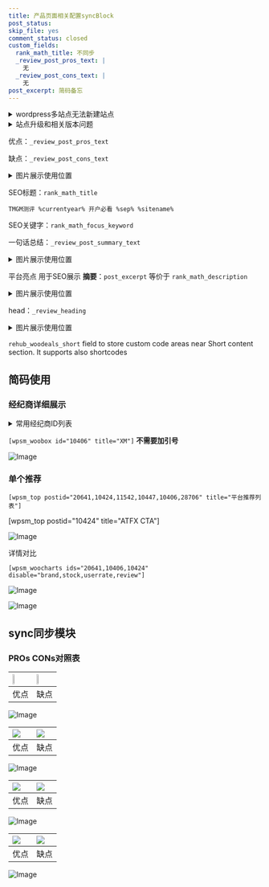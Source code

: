 ```yaml
---
title: 产品页面相关配置syncBlock
post_status: 
skip_file: yes
comment_status: closed
custom_fields:
  rank_math_title: 不同步
  _review_post_pros_text: |
    无
  _review_post_cons_text: |
    无
post_excerpt: 简码备忘
---
```

<details><summary>wordpress多站点无法新建站点</summary>

<li>和报错需要清理cookies一样的原因</li>
<li>wp-config.php里面<code>define( 'SUBDOMAIN_INSTALL', false );//子域名安装</code></li>
<li>新建子站点是用<code>define( 'SUBDOMAIN_INSTALL', true);//子域名安装</code> 完成以后，改成<code>false</code></li>
</details>

<details><summary>站点升级和相关版本问题</summary>

<p>wordpress：5.9.9
woocommerce：7.5.1
出现问题的地方：主题选项里面>><strong>Product layout >>compact style</strong></p>
<p>如何出现没有用过的字段 导致无法保存。先导出配置 然后进行修改，后面再次恢复即可。</p>
<p>出现部分字段无法显示时，需要返回默认布局后，对产品进行保存就好了。</p>
<p></p>
</details>

优点：`_review_post_pros_text`

缺点：`_review_post_cons_text`

<details><summary>图片展示使用位置</summary>

<img src="https://prod-files-secure.s3.us-west-2.amazonaws.com/39ed1227-6d7d-4570-be36-9ccd4a2c4241/f51d3d83-55d4-4bdf-9604-f37ec77ab556/Untitled.png?X-Amz-Algorithm=AWS4-HMAC-SHA256&X-Amz-Content-Sha256=UNSIGNED-PAYLOAD&X-Amz-Credential=ASIAZI2LB466T3NJRAZQ%2F20250303%2Fus-west-2%2Fs3%2Faws4_request&X-Amz-Date=20250303T105518Z&X-Amz-Expires=3600&X-Amz-Security-Token=IQoJb3JpZ2luX2VjEJr%2F%2F%2F%2F%2F%2F%2F%2F%2F%2FwEaCXVzLXdlc3QtMiJGMEQCIE92f%2BQ8u4P%2B51qoJ4cnMCftEgC5H4N0GDFBh5kT4Iq8AiBlW9bD5Lpf%2Foq4vUD4KEtMLX7u9q2ohs4nVFrCeHlhJiqIBAjT%2F%2F%2F%2F%2F%2F%2F%2F%2F%2F8BEAAaDDYzNzQyMzE4MzgwNSIMJjgXEBdcESsTx9GkKtwDTD%2FwbLIWTauBcuYfz5F1CetzqMwT0YP%2Fz7jwhpDh4DvPxiZHxX0crMks2wEj4smOnopvTSk%2F1eAHIjOfVh7H6hLMo0Z%2BIRKz8oZrckUtTgt2pJ8IQsPyw%2FecQtyaSQzdlWP1R7ItbA8GUHe7XYaKv5W8arijfpXBN8bjXzubSye4hIM1kDEQuWVS9%2Bf7KGZgHRyyIBUhnhJWAHrCzOl63q4NzEMGxiG5aouI3tA0oKBJi4xHfsDzuy3EtixnOhf0nO2koJAeA5jNHZZEg4arUz33GpdmcjAK0hCFO8DB3llks4FZBruDVJVjmIXmVGL5XZ78JQO8ZmGkLTfBHXHsb2yQ91Np6QRKkEHUfL7C4500I7WAWSlljghj57ybGntSyZhktTX32C6agfXzFX5UFLQHRf7T1TZPXRnzctjzW2c%2BnhM3Twto9Eelqj7yfRDSrCWnn6z4qs3DPOceTYDM5nKG1ZDRy0RN55QJOfeOJBQz828Evj%2BLiY2llaZdP3fKcbD0RiCwfHlvkLFCOqFvWXjzu1aAn2D34ZXLxF249LhxwDJfSbzzuRcO638MHJ3lsXKEBRA2NzUsxD6w13fft4jFwAn4xQ27%2F0kmCHTUEAA11L%2FakwF2ueQsHpEw0fuVvgY6pgFIreRoo9%2FjvTT5WMi8V%2FPUYFKFzErU9UDh7oXagK81%2FETqjODUE4ir19TuVetFPdp8oSRLrp7c1JGpsy%2B4vnk4ErD1Q9M%2Bd2kiR%2FdUi3U2cX99rePv3gnsD0wHWs81KtqmIJVCgU8qv8oEG1kcyEEirrPuFNF2%2Fhx7XJPIk4fBwKS5T1V%2BzZw5dKWiGKTH3oM9GcKPB8LCZMwPKLen6%2BjbW0xT9zOw&X-Amz-Signature=39e4b74bd18e82b57c8b5d0cbc5cee4fd3a2000f58985da914bc603e97915d23&X-Amz-SignedHeaders=host&x-id=GetObject" alt="Image">
</details>

SEO标题：`rank_math_title`

`TMGM测评 %currentyear% 开户必看 %sep% %sitename%`

SEO关键字：`rank_math_focus_keyword`

一句话总结：`_review_post_summary_text`

<details><summary>图片展示使用位置</summary>

<img src="https://prod-files-secure.s3.us-west-2.amazonaws.com/39ed1227-6d7d-4570-be36-9ccd4a2c4241/4b96a922-296c-4f4e-8630-d1c870cbce01/Untitled.png?X-Amz-Algorithm=AWS4-HMAC-SHA256&X-Amz-Content-Sha256=UNSIGNED-PAYLOAD&X-Amz-Credential=ASIAZI2LB46643KQ5H2P%2F20250303%2Fus-west-2%2Fs3%2Faws4_request&X-Amz-Date=20250303T105518Z&X-Amz-Expires=3600&X-Amz-Security-Token=IQoJb3JpZ2luX2VjEJr%2F%2F%2F%2F%2F%2F%2F%2F%2F%2FwEaCXVzLXdlc3QtMiJGMEQCIGEy6l0aDt36%2BMFVeyuJED0kYK2Af3xyc2JuEWEaB7p2AiAjPya8wUHLTRja%2FRM2jvVIUCKBi6Dxs1EtqPzpj1p46yqIBAjT%2F%2F%2F%2F%2F%2F%2F%2F%2F%2F8BEAAaDDYzNzQyMzE4MzgwNSIMAcbC%2F7QU8OErvL3uKtwDfna9mNnIvjvNwj57niL%2FmiaPH1kbqYcEQoyOAo%2B4DesE6kfwYxNoISMqyM29xlPfjAzh26Bc%2BwS4VdGzL9UP2aFjjOyMGCf6RwhWdSXp5SYuuMSuvqQ8yeijrJDFgKlvXDzm3Xtf46H%2F3TJLX1%2FQGbPER8uKKg1HMf0a9wGPYCH89tLGzkkJWYggumv0F7swlEkGOaAq6CbBn9c%2BQySuc73lQNJ13%2FP0ERyEHIFqkpyYlhUaTxRy4kdBiD1cfJHtJPcI3TTDWt0x0bRZeLenBGNeNQuqcPXX2V%2Br7a7U2541XgOywMR4pUs1Za9XrMS%2FtFuMboD2dKSKLxOaIxHU7CCRxJNZ512qIRT2Nqk8kPj7I56WgVaFWVL77VelFAuELd%2F2VLb%2BbiCiIfKdsTBaTKW6ec%2BFNSD%2FTavBb7ABUFGIkD0pBaJjjdpN7vPQi9lxSZs%2FSvwfs2OJj41biWCAkSdUR3k55ViEMtTFg6adUmRXF69LEvE%2Fd9zgdFDa8jvnFco2jA7CyJletwsIhIR6qfCls3GuZ0aZtQ4soRCjJoB%2FEcp4agYyHIuH4eXFK2NryKQY%2FxJhgUxG2K6w1dOcq7oHLt%2BBtdxIF0hY7f7jbLe7v8XGqdjYbzEMUI0wzvyVvgY6pgEMVBavScewKja7xAAk5RqxRhvLw8k35ROGp78Sr1pYuUrql6U93wmCWuf8LOZvLi9axnncailOre2FfXvczX0Tk6cSBedlRlbm1wuL9aRDvXmVYZT5RRoZ6khQE%2FuYz6OUT%2B7Rw%2FGmC1eiyCH3oX8Ax1efoIuH7wcxb6yW0NGv1EE5IBOxuVao6DxRhnj5i5LJtbc%2BSylJZ%2B5gso3EgJnnexPoOTn1&X-Amz-Signature=60cf222b79790298cda8dad22d1d5ae61f2d09431af156f7178ecc3cf50e6f4c&X-Amz-SignedHeaders=host&x-id=GetObject" alt="Image">
</details>

平台亮点 用于SEO展示 **摘要**：`post_excerpt`  等价于 `rank_math_description`

<details><summary>图片展示使用位置</summary>

<img src="https://prod-files-secure.s3.us-west-2.amazonaws.com/39ed1227-6d7d-4570-be36-9ccd4a2c4241/1ee11f63-b60a-4dfe-a7a7-d58ff23b5d88/Untitled.png?X-Amz-Algorithm=AWS4-HMAC-SHA256&X-Amz-Content-Sha256=UNSIGNED-PAYLOAD&X-Amz-Credential=ASIAZI2LB466ZQFYIH5E%2F20250303%2Fus-west-2%2Fs3%2Faws4_request&X-Amz-Date=20250303T105519Z&X-Amz-Expires=3600&X-Amz-Security-Token=IQoJb3JpZ2luX2VjEJr%2F%2F%2F%2F%2F%2F%2F%2F%2F%2FwEaCXVzLXdlc3QtMiJHMEUCIQDlLcLAU1FVs7H1qNBH0F5TFkBoCRwn2hifmmU383O7CwIgWcjF1HxNXh6cjbyQF90MYOynEEwUTpH7erxaTFMrfO8qiAQI0%2F%2F%2F%2F%2F%2F%2F%2F%2F%2F%2FARAAGgw2Mzc0MjMxODM4MDUiDAOp%2FKIMHoAf6tFJdyrcAwQF9wpgt0Oib%2FgssfDRLBhdDZY1YF8x0xfmtAICQHZzjzdWbBsrlH6H8UBS6N6PSsniLE%2FJYSdw%2F5Lfw5EXey58ZoytUy7aZehehmihWrwUwWgk6pF3ZQBafAcf6DElNxKWo7S%2FlnEVD1Kf%2FqVHzePdgQdD2%2FwqenI8y5ZMt%2Be9NomKtAGgnykL6oEPRUGMb181ISedLeAXMms5DD4v5cciQrHIi%2B%2FhFEQEL%2BMGkGXNdmG7hqkl1yYSN88R0f7sFugltn9KHZ4GWAMobnbMMj1Lohmv6D2YLHqAisiH5vVpn5MWbqMc80G0yFHMyP2cdMD9japq0yivqK%2FSKCeb15vIs5dbZ6idGL7U2Jwp36EM8y6nhFQLbo0HUxR2jSzsvgY3lO3uh6j3D3l0Oy8bMkv0vT3Ccj1Werzi8OadrmvYsbgWfrgQunZ%2BF1JcREHQpo9Fhyb7ZeJGyS2rHcO%2FZ0%2Fhyf%2Fuss4M%2Fv%2B6y5Oyi3Eh648%2F2jej%2BH4uydVZUN%2Fp5D0cTAQlvIt91dYvn8p%2FJZQlehtoJHoumhLvLqICKznIavvrhEUxlKFhuYflQlTW5N1n1GytqdqGQNzOpzHdQMzj4syX0zwvFYFV4eTMY4hHbitu5mDUcD8EfrgqMNP7lb4GOqUBHNpiBkka9bgDhoqcdxixhWD4L0JwPc0Cxk0ZCEwblmQAORjLzqbTBuhV5n7sLGPb%2Bn2IOdvrkkGLTlh94ps3Hrj8GEf51xyPh3MU3lL5cKsT9rO3oAdHc9%2BiBdBdWlUPFHAABaoXvzmfHFy6bkzx6SqwBON6m3fu5i39dKqliRYHIT1dtKPHUXuQti4mQ5il%2FIksHZVjMyC10R0CVHqohalcTxkl&X-Amz-Signature=f25b6a552f8cd3e23a09c1b78e88721fd2e229a72c6aa7eba49fd4610cf566e7&X-Amz-SignedHeaders=host&x-id=GetObject" alt="Image">
<img src="https://prod-files-secure.s3.us-west-2.amazonaws.com/39ed1227-6d7d-4570-be36-9ccd4a2c4241/ad4118b5-78d8-4fbe-801e-3b29b5d99c01/Untitled.png?X-Amz-Algorithm=AWS4-HMAC-SHA256&X-Amz-Content-Sha256=UNSIGNED-PAYLOAD&X-Amz-Credential=ASIAZI2LB466ZQFYIH5E%2F20250303%2Fus-west-2%2Fs3%2Faws4_request&X-Amz-Date=20250303T105519Z&X-Amz-Expires=3600&X-Amz-Security-Token=IQoJb3JpZ2luX2VjEJr%2F%2F%2F%2F%2F%2F%2F%2F%2F%2FwEaCXVzLXdlc3QtMiJHMEUCIQDlLcLAU1FVs7H1qNBH0F5TFkBoCRwn2hifmmU383O7CwIgWcjF1HxNXh6cjbyQF90MYOynEEwUTpH7erxaTFMrfO8qiAQI0%2F%2F%2F%2F%2F%2F%2F%2F%2F%2F%2FARAAGgw2Mzc0MjMxODM4MDUiDAOp%2FKIMHoAf6tFJdyrcAwQF9wpgt0Oib%2FgssfDRLBhdDZY1YF8x0xfmtAICQHZzjzdWbBsrlH6H8UBS6N6PSsniLE%2FJYSdw%2F5Lfw5EXey58ZoytUy7aZehehmihWrwUwWgk6pF3ZQBafAcf6DElNxKWo7S%2FlnEVD1Kf%2FqVHzePdgQdD2%2FwqenI8y5ZMt%2Be9NomKtAGgnykL6oEPRUGMb181ISedLeAXMms5DD4v5cciQrHIi%2B%2FhFEQEL%2BMGkGXNdmG7hqkl1yYSN88R0f7sFugltn9KHZ4GWAMobnbMMj1Lohmv6D2YLHqAisiH5vVpn5MWbqMc80G0yFHMyP2cdMD9japq0yivqK%2FSKCeb15vIs5dbZ6idGL7U2Jwp36EM8y6nhFQLbo0HUxR2jSzsvgY3lO3uh6j3D3l0Oy8bMkv0vT3Ccj1Werzi8OadrmvYsbgWfrgQunZ%2BF1JcREHQpo9Fhyb7ZeJGyS2rHcO%2FZ0%2Fhyf%2Fuss4M%2Fv%2B6y5Oyi3Eh648%2F2jej%2BH4uydVZUN%2Fp5D0cTAQlvIt91dYvn8p%2FJZQlehtoJHoumhLvLqICKznIavvrhEUxlKFhuYflQlTW5N1n1GytqdqGQNzOpzHdQMzj4syX0zwvFYFV4eTMY4hHbitu5mDUcD8EfrgqMNP7lb4GOqUBHNpiBkka9bgDhoqcdxixhWD4L0JwPc0Cxk0ZCEwblmQAORjLzqbTBuhV5n7sLGPb%2Bn2IOdvrkkGLTlh94ps3Hrj8GEf51xyPh3MU3lL5cKsT9rO3oAdHc9%2BiBdBdWlUPFHAABaoXvzmfHFy6bkzx6SqwBON6m3fu5i39dKqliRYHIT1dtKPHUXuQti4mQ5il%2FIksHZVjMyC10R0CVHqohalcTxkl&X-Amz-Signature=d4b78c5c4799873828942d9e3425934055e5de0e4b9a1467ede1c2c31c398e52&X-Amz-SignedHeaders=host&x-id=GetObject" alt="Image">
<img src="https://prod-files-secure.s3.us-west-2.amazonaws.com/39ed1227-6d7d-4570-be36-9ccd4a2c4241/a38cf7c9-a79c-4b64-9e94-13589fe0758b/Untitled.png?X-Amz-Algorithm=AWS4-HMAC-SHA256&X-Amz-Content-Sha256=UNSIGNED-PAYLOAD&X-Amz-Credential=ASIAZI2LB466ZQFYIH5E%2F20250303%2Fus-west-2%2Fs3%2Faws4_request&X-Amz-Date=20250303T105519Z&X-Amz-Expires=3600&X-Amz-Security-Token=IQoJb3JpZ2luX2VjEJr%2F%2F%2F%2F%2F%2F%2F%2F%2F%2FwEaCXVzLXdlc3QtMiJHMEUCIQDlLcLAU1FVs7H1qNBH0F5TFkBoCRwn2hifmmU383O7CwIgWcjF1HxNXh6cjbyQF90MYOynEEwUTpH7erxaTFMrfO8qiAQI0%2F%2F%2F%2F%2F%2F%2F%2F%2F%2F%2FARAAGgw2Mzc0MjMxODM4MDUiDAOp%2FKIMHoAf6tFJdyrcAwQF9wpgt0Oib%2FgssfDRLBhdDZY1YF8x0xfmtAICQHZzjzdWbBsrlH6H8UBS6N6PSsniLE%2FJYSdw%2F5Lfw5EXey58ZoytUy7aZehehmihWrwUwWgk6pF3ZQBafAcf6DElNxKWo7S%2FlnEVD1Kf%2FqVHzePdgQdD2%2FwqenI8y5ZMt%2Be9NomKtAGgnykL6oEPRUGMb181ISedLeAXMms5DD4v5cciQrHIi%2B%2FhFEQEL%2BMGkGXNdmG7hqkl1yYSN88R0f7sFugltn9KHZ4GWAMobnbMMj1Lohmv6D2YLHqAisiH5vVpn5MWbqMc80G0yFHMyP2cdMD9japq0yivqK%2FSKCeb15vIs5dbZ6idGL7U2Jwp36EM8y6nhFQLbo0HUxR2jSzsvgY3lO3uh6j3D3l0Oy8bMkv0vT3Ccj1Werzi8OadrmvYsbgWfrgQunZ%2BF1JcREHQpo9Fhyb7ZeJGyS2rHcO%2FZ0%2Fhyf%2Fuss4M%2Fv%2B6y5Oyi3Eh648%2F2jej%2BH4uydVZUN%2Fp5D0cTAQlvIt91dYvn8p%2FJZQlehtoJHoumhLvLqICKznIavvrhEUxlKFhuYflQlTW5N1n1GytqdqGQNzOpzHdQMzj4syX0zwvFYFV4eTMY4hHbitu5mDUcD8EfrgqMNP7lb4GOqUBHNpiBkka9bgDhoqcdxixhWD4L0JwPc0Cxk0ZCEwblmQAORjLzqbTBuhV5n7sLGPb%2Bn2IOdvrkkGLTlh94ps3Hrj8GEf51xyPh3MU3lL5cKsT9rO3oAdHc9%2BiBdBdWlUPFHAABaoXvzmfHFy6bkzx6SqwBON6m3fu5i39dKqliRYHIT1dtKPHUXuQti4mQ5il%2FIksHZVjMyC10R0CVHqohalcTxkl&X-Amz-Signature=93dbcb551933e96765134bb3be7e5b418830de95653384f1d3dff165a5752a4d&X-Amz-SignedHeaders=host&x-id=GetObject" alt="Image">
<img src="https://prod-files-secure.s3.us-west-2.amazonaws.com/39ed1227-6d7d-4570-be36-9ccd4a2c4241/7da6fc1e-d2ac-42ae-8c75-cb5749aa18f6/Untitled.png?X-Amz-Algorithm=AWS4-HMAC-SHA256&X-Amz-Content-Sha256=UNSIGNED-PAYLOAD&X-Amz-Credential=ASIAZI2LB466ZQFYIH5E%2F20250303%2Fus-west-2%2Fs3%2Faws4_request&X-Amz-Date=20250303T105519Z&X-Amz-Expires=3600&X-Amz-Security-Token=IQoJb3JpZ2luX2VjEJr%2F%2F%2F%2F%2F%2F%2F%2F%2F%2FwEaCXVzLXdlc3QtMiJHMEUCIQDlLcLAU1FVs7H1qNBH0F5TFkBoCRwn2hifmmU383O7CwIgWcjF1HxNXh6cjbyQF90MYOynEEwUTpH7erxaTFMrfO8qiAQI0%2F%2F%2F%2F%2F%2F%2F%2F%2F%2F%2FARAAGgw2Mzc0MjMxODM4MDUiDAOp%2FKIMHoAf6tFJdyrcAwQF9wpgt0Oib%2FgssfDRLBhdDZY1YF8x0xfmtAICQHZzjzdWbBsrlH6H8UBS6N6PSsniLE%2FJYSdw%2F5Lfw5EXey58ZoytUy7aZehehmihWrwUwWgk6pF3ZQBafAcf6DElNxKWo7S%2FlnEVD1Kf%2FqVHzePdgQdD2%2FwqenI8y5ZMt%2Be9NomKtAGgnykL6oEPRUGMb181ISedLeAXMms5DD4v5cciQrHIi%2B%2FhFEQEL%2BMGkGXNdmG7hqkl1yYSN88R0f7sFugltn9KHZ4GWAMobnbMMj1Lohmv6D2YLHqAisiH5vVpn5MWbqMc80G0yFHMyP2cdMD9japq0yivqK%2FSKCeb15vIs5dbZ6idGL7U2Jwp36EM8y6nhFQLbo0HUxR2jSzsvgY3lO3uh6j3D3l0Oy8bMkv0vT3Ccj1Werzi8OadrmvYsbgWfrgQunZ%2BF1JcREHQpo9Fhyb7ZeJGyS2rHcO%2FZ0%2Fhyf%2Fuss4M%2Fv%2B6y5Oyi3Eh648%2F2jej%2BH4uydVZUN%2Fp5D0cTAQlvIt91dYvn8p%2FJZQlehtoJHoumhLvLqICKznIavvrhEUxlKFhuYflQlTW5N1n1GytqdqGQNzOpzHdQMzj4syX0zwvFYFV4eTMY4hHbitu5mDUcD8EfrgqMNP7lb4GOqUBHNpiBkka9bgDhoqcdxixhWD4L0JwPc0Cxk0ZCEwblmQAORjLzqbTBuhV5n7sLGPb%2Bn2IOdvrkkGLTlh94ps3Hrj8GEf51xyPh3MU3lL5cKsT9rO3oAdHc9%2BiBdBdWlUPFHAABaoXvzmfHFy6bkzx6SqwBON6m3fu5i39dKqliRYHIT1dtKPHUXuQti4mQ5il%2FIksHZVjMyC10R0CVHqohalcTxkl&X-Amz-Signature=6d86952bb256aca6af38a6b853af19f27664756a30869bb2dadb6024a349d2f4&X-Amz-SignedHeaders=host&x-id=GetObject" alt="Image">
<img src="https://prod-files-secure.s3.us-west-2.amazonaws.com/39ed1227-6d7d-4570-be36-9ccd4a2c4241/7e97f40a-eaee-47f5-b2f9-475f96808fa7/Untitled.png?X-Amz-Algorithm=AWS4-HMAC-SHA256&X-Amz-Content-Sha256=UNSIGNED-PAYLOAD&X-Amz-Credential=ASIAZI2LB466ZQFYIH5E%2F20250303%2Fus-west-2%2Fs3%2Faws4_request&X-Amz-Date=20250303T105519Z&X-Amz-Expires=3600&X-Amz-Security-Token=IQoJb3JpZ2luX2VjEJr%2F%2F%2F%2F%2F%2F%2F%2F%2F%2FwEaCXVzLXdlc3QtMiJHMEUCIQDlLcLAU1FVs7H1qNBH0F5TFkBoCRwn2hifmmU383O7CwIgWcjF1HxNXh6cjbyQF90MYOynEEwUTpH7erxaTFMrfO8qiAQI0%2F%2F%2F%2F%2F%2F%2F%2F%2F%2F%2FARAAGgw2Mzc0MjMxODM4MDUiDAOp%2FKIMHoAf6tFJdyrcAwQF9wpgt0Oib%2FgssfDRLBhdDZY1YF8x0xfmtAICQHZzjzdWbBsrlH6H8UBS6N6PSsniLE%2FJYSdw%2F5Lfw5EXey58ZoytUy7aZehehmihWrwUwWgk6pF3ZQBafAcf6DElNxKWo7S%2FlnEVD1Kf%2FqVHzePdgQdD2%2FwqenI8y5ZMt%2Be9NomKtAGgnykL6oEPRUGMb181ISedLeAXMms5DD4v5cciQrHIi%2B%2FhFEQEL%2BMGkGXNdmG7hqkl1yYSN88R0f7sFugltn9KHZ4GWAMobnbMMj1Lohmv6D2YLHqAisiH5vVpn5MWbqMc80G0yFHMyP2cdMD9japq0yivqK%2FSKCeb15vIs5dbZ6idGL7U2Jwp36EM8y6nhFQLbo0HUxR2jSzsvgY3lO3uh6j3D3l0Oy8bMkv0vT3Ccj1Werzi8OadrmvYsbgWfrgQunZ%2BF1JcREHQpo9Fhyb7ZeJGyS2rHcO%2FZ0%2Fhyf%2Fuss4M%2Fv%2B6y5Oyi3Eh648%2F2jej%2BH4uydVZUN%2Fp5D0cTAQlvIt91dYvn8p%2FJZQlehtoJHoumhLvLqICKznIavvrhEUxlKFhuYflQlTW5N1n1GytqdqGQNzOpzHdQMzj4syX0zwvFYFV4eTMY4hHbitu5mDUcD8EfrgqMNP7lb4GOqUBHNpiBkka9bgDhoqcdxixhWD4L0JwPc0Cxk0ZCEwblmQAORjLzqbTBuhV5n7sLGPb%2Bn2IOdvrkkGLTlh94ps3Hrj8GEf51xyPh3MU3lL5cKsT9rO3oAdHc9%2BiBdBdWlUPFHAABaoXvzmfHFy6bkzx6SqwBON6m3fu5i39dKqliRYHIT1dtKPHUXuQti4mQ5il%2FIksHZVjMyC10R0CVHqohalcTxkl&X-Amz-Signature=9313126f24ee88643b0e591f0b5254ba9168f3896ca2696efef7ccdd4fc86ecc&X-Amz-SignedHeaders=host&x-id=GetObject" alt="Image">
</details>

head：`_review_heading`

<details><summary>图片展示使用位置</summary>

<img src="https://prod-files-secure.s3.us-west-2.amazonaws.com/39ed1227-6d7d-4570-be36-9ccd4a2c4241/3a4650ad-9887-415c-889a-edd51fa54f27/Untitled.png?X-Amz-Algorithm=AWS4-HMAC-SHA256&X-Amz-Content-Sha256=UNSIGNED-PAYLOAD&X-Amz-Credential=ASIAZI2LB466WYAXY7QO%2F20250303%2Fus-west-2%2Fs3%2Faws4_request&X-Amz-Date=20250303T105519Z&X-Amz-Expires=3600&X-Amz-Security-Token=IQoJb3JpZ2luX2VjEJr%2F%2F%2F%2F%2F%2F%2F%2F%2F%2FwEaCXVzLXdlc3QtMiJIMEYCIQDHwyl9gsDPyU1t%2BQI06NNuAJrIwQNrf5BxLtMkMRxw7QIhAIiqAbONl3SwTlsVkroTCo6fZ5taRxUnwrDdXXkQ6jHfKogECNP%2F%2F%2F%2F%2F%2F%2F%2F%2F%2FwEQABoMNjM3NDIzMTgzODA1Igzv5du4nQJmsvW0Ipsq3AN8bgbMWxM4iS0TgHJ5cD63xEL1Lp8VlH6Enh0lIcN1oooHbFEVeU5mCrSmG0E5eqGaaKrP6zPBJ7IAMe%2BX8udkIq8C8KBBmfN9jkrZ%2BG7SB2y22Lz9wNXAxKTJVlu%2Bo381PoS07FsBOZoAZ%2FSX8XPsmlWMoGy%2BC3GF23LwVxXGDVnmbXDp%2BR0pnx3t9mJko6c%2FUGS9orj6J6lyO1fJzWsfSq4mfMZEfSvAomnxwTnQ4PtRXzeOtyZlsaEB2syZLeTW62gdRuSmyiigyHnVIkId5bY65vNOFNudLrNp4l6yUW3INteD5a8xtZ5ns5m%2F0fJkgvzSIRhfIFPjaY774qklZDiHzCT85sJRHiqbTN5T3yzddEdAFVsQq02X0U%2BPNj08eTEOR3jWcy1tWUTLk%2FrFS5u2Z8B9eGmgtEDwUBsIIY8vkjHkthE%2FibE0R16MxvvTRuJGrSoVX8i9w9l%2FcX2xNtuPJojOVB3Ux1hZjKntW3laB%2FumFimd5E3lE6Bhz0Qs3se8t6%2FesUtoN370R9P0JV%2Bqt4Zgc0lGMCnPHHo0NxCJSI2%2Fw6iaOhkWH5GUUo4KrVwAv8xLj9QEj5jxjjXTIyTlUfr8w8nlJLn%2FwN3b1DNGPXcEPGMV2EL9mDDd%2B5W%2BBjqkARMpzaeL%2BbGUXkQcCoWN5cW7MULpnz2bHKBH0%2FyZDBOoiYNvriOL9nL8jzoxvMTy9jSxDphJ1L5VA6jkoiEid6STIXkJnxrIhXXphGOVrmu2SHM374Szrdh4ykn%2FQB60Ha9ELeIz6AMQ6VcpIBZyhlSwk0ENbV6JNxmePnucG%2FHMkxfRHa%2BOUe2hAAz3v1kNZQVIa76J3TKUroS7QrmEuoUKfOLn&X-Amz-Signature=f7b2c05a38c576b96b617e6216782c7669c1f7e8609f6f084966db7a8ecb3507&X-Amz-SignedHeaders=host&x-id=GetObject" alt="Image">
</details>

`rehub_woodeals_short`	field to store custom code areas near Short content section. It supports also shortcodes



## 简码使用

### 经纪商详细展示

<details><summary>常用经纪商ID列表</summary>

<pre><code class="php">嘉盛 ===> 20641  [wpsm_woobox id="20641" title="嘉盛"]
易信easymarkets ===> 11542  [wpsm_woobox id="11542" title="易信easymarkets"]
ATFX外汇 ===> 10424  [wpsm_woobox id="10424" title="ATFX"]
XM ===> 10406  [wpsm_woobox id="10406" title="XM"]
TMGM ===> 29622  [wpsm_woobox id="29622" title="TMGM"]
HYCM ===> 10447  [wpsm_woobox id="10447" title="HYCM"]
fpmarkets澳福外汇 ===> 20639  [wpsm_woobox id="20639" title="fpmarkets澳福外汇"]</code></pre>
</details>

`[wpsm_woobox id="10406" title="XM"]` **不需要加引号**

![Image](https://prod-files-secure.s3.us-west-2.amazonaws.com/39ed1227-6d7d-4570-be36-9ccd4a2c4241/4f898f9d-0fa7-4e43-acd3-ac6bc7be575a/Untitled.png?X-Amz-Algorithm=AWS4-HMAC-SHA256&X-Amz-Content-Sha256=UNSIGNED-PAYLOAD&X-Amz-Credential=ASIAZI2LB466UCFCU2QC%2F20250303%2Fus-west-2%2Fs3%2Faws4_request&X-Amz-Date=20250303T105517Z&X-Amz-Expires=3600&X-Amz-Security-Token=IQoJb3JpZ2luX2VjEJr%2F%2F%2F%2F%2F%2F%2F%2F%2F%2FwEaCXVzLXdlc3QtMiJGMEQCIEtPKV6oNeOFLKqpb3CgisgOnrhCnAqeyF0kOZ0tq24JAiAOGhC0uyy5UZ5oky3S30NO%2BETbROrqnao8qMMg7qMUTyqIBAjT%2F%2F%2F%2F%2F%2F%2F%2F%2F%2F8BEAAaDDYzNzQyMzE4MzgwNSIMqmJo%2FUGc9Ll8A%2FuzKtwDkaQcKjLUCp62MtO%2BChcya4A4DK9K8X2mL0h06Owuq1ukfCMXVq8SRp4ifdtyWFw27kQyRRA%2BykE8xqFdmcNCkS9bLrPCuxVHotbIHRASZ604bpjBlxhPeA6QmD%2FWGDYg3U4ydaWdEXbWUR%2F6Nz3XxJhm%2Flr1WDAwWRF4DfwRSJEiHU%2BA%2BtVcYyEOEdrGKDHqC9BQK6xBN8%2B6wmHTKMbmHZUGTPAtQWixmWaS1mDByaU2TODe7h%2B6ufIvVDw0lgC3xxYugCGTJgcMDqeKZWtxY8uyIOO6nVDQr5g1bZOf7kN5a0CZIRDCIaeljS10cIl0sVGZfDWvuznWV5If3OTN%2FKNDx6X6MIg0AIp9ttHkzyxL%2BDnbFpV11A%2BLUUc130zM%2FMtzCuQx%2Fu13cAg%2BXwPFSMUQkkscREETmKsKIRRiyvw5jB7nR4QM3K1dE7J7FMSZouKrmg5fGHQQLEGZfxdW8E0sPQAgZdkD8LdfDtutriQ9BXtT9vzBeFubQsPnvrluMqa1WbcfuAAmV5eFGdQnZOrIRC6RN1RncI93istZhjs4Gj5w8qD0u55tcjKE1hAXkc45ecgqTUqpM5%2FF70UUynP7tcM3ML%2FJU914RDr8Ex0M8roreEWi6vhnpOYw%2BvuVvgY6pgHyAXJV6CUnVjJTRC8WiCtw32DGrX24REb5FAw%2FRBsPwdV4%2Fbb5IlRqr%2BSWIOJIkkTJQ%2BGmro5Jx6P9iPgwI2KAQn8Lamjl456pxOs0o95c3%2F7yltxlT%2FxTqc5ZuePU5HhDCdLGqnA2fk7vw59x4qQ5thZlXrKEE%2Fy2udntNfJ9ZklYqrYjALsM38VffsWrNVaixNlj55ZLnc8WD7HEVRHJI0WlH2cU&X-Amz-Signature=b707526b60871e6f9fe25a75e289805461792889b39dc9c88777ef0231167dfc&X-Amz-SignedHeaders=host&x-id=GetObject)

### 单个推荐
`[wpsm_top postid="20641,10424,11542,10447,10406,28706" title="平台推荐列表"]`

[wpsm_top postid="10424" title="ATFX CTA"]

![Image](https://prod-files-secure.s3.us-west-2.amazonaws.com/39ed1227-6d7d-4570-be36-9ccd4a2c4241/5ac620dc-51a8-48b6-b55d-91f47299193c/Untitled.png?X-Amz-Algorithm=AWS4-HMAC-SHA256&X-Amz-Content-Sha256=UNSIGNED-PAYLOAD&X-Amz-Credential=ASIAZI2LB466UCFCU2QC%2F20250303%2Fus-west-2%2Fs3%2Faws4_request&X-Amz-Date=20250303T105517Z&X-Amz-Expires=3600&X-Amz-Security-Token=IQoJb3JpZ2luX2VjEJr%2F%2F%2F%2F%2F%2F%2F%2F%2F%2FwEaCXVzLXdlc3QtMiJGMEQCIEtPKV6oNeOFLKqpb3CgisgOnrhCnAqeyF0kOZ0tq24JAiAOGhC0uyy5UZ5oky3S30NO%2BETbROrqnao8qMMg7qMUTyqIBAjT%2F%2F%2F%2F%2F%2F%2F%2F%2F%2F8BEAAaDDYzNzQyMzE4MzgwNSIMqmJo%2FUGc9Ll8A%2FuzKtwDkaQcKjLUCp62MtO%2BChcya4A4DK9K8X2mL0h06Owuq1ukfCMXVq8SRp4ifdtyWFw27kQyRRA%2BykE8xqFdmcNCkS9bLrPCuxVHotbIHRASZ604bpjBlxhPeA6QmD%2FWGDYg3U4ydaWdEXbWUR%2F6Nz3XxJhm%2Flr1WDAwWRF4DfwRSJEiHU%2BA%2BtVcYyEOEdrGKDHqC9BQK6xBN8%2B6wmHTKMbmHZUGTPAtQWixmWaS1mDByaU2TODe7h%2B6ufIvVDw0lgC3xxYugCGTJgcMDqeKZWtxY8uyIOO6nVDQr5g1bZOf7kN5a0CZIRDCIaeljS10cIl0sVGZfDWvuznWV5If3OTN%2FKNDx6X6MIg0AIp9ttHkzyxL%2BDnbFpV11A%2BLUUc130zM%2FMtzCuQx%2Fu13cAg%2BXwPFSMUQkkscREETmKsKIRRiyvw5jB7nR4QM3K1dE7J7FMSZouKrmg5fGHQQLEGZfxdW8E0sPQAgZdkD8LdfDtutriQ9BXtT9vzBeFubQsPnvrluMqa1WbcfuAAmV5eFGdQnZOrIRC6RN1RncI93istZhjs4Gj5w8qD0u55tcjKE1hAXkc45ecgqTUqpM5%2FF70UUynP7tcM3ML%2FJU914RDr8Ex0M8roreEWi6vhnpOYw%2BvuVvgY6pgHyAXJV6CUnVjJTRC8WiCtw32DGrX24REb5FAw%2FRBsPwdV4%2Fbb5IlRqr%2BSWIOJIkkTJQ%2BGmro5Jx6P9iPgwI2KAQn8Lamjl456pxOs0o95c3%2F7yltxlT%2FxTqc5ZuePU5HhDCdLGqnA2fk7vw59x4qQ5thZlXrKEE%2Fy2udntNfJ9ZklYqrYjALsM38VffsWrNVaixNlj55ZLnc8WD7HEVRHJI0WlH2cU&X-Amz-Signature=0598bce917f5f4874528c6b045139a30def2ae6a8ce995209e1760b32e0243c6&X-Amz-SignedHeaders=host&x-id=GetObject)

详情对比

`[wpsm_woocharts ids="20641,10406,10424" disable="brand,stock,userrate,review"]`

![Image](https://prod-files-secure.s3.us-west-2.amazonaws.com/39ed1227-6d7d-4570-be36-9ccd4a2c4241/bf3ba45f-b9f3-4295-8aef-b4a495fd25f4/Untitled.png?X-Amz-Algorithm=AWS4-HMAC-SHA256&X-Amz-Content-Sha256=UNSIGNED-PAYLOAD&X-Amz-Credential=ASIAZI2LB466UCFCU2QC%2F20250303%2Fus-west-2%2Fs3%2Faws4_request&X-Amz-Date=20250303T105517Z&X-Amz-Expires=3600&X-Amz-Security-Token=IQoJb3JpZ2luX2VjEJr%2F%2F%2F%2F%2F%2F%2F%2F%2F%2FwEaCXVzLXdlc3QtMiJGMEQCIEtPKV6oNeOFLKqpb3CgisgOnrhCnAqeyF0kOZ0tq24JAiAOGhC0uyy5UZ5oky3S30NO%2BETbROrqnao8qMMg7qMUTyqIBAjT%2F%2F%2F%2F%2F%2F%2F%2F%2F%2F8BEAAaDDYzNzQyMzE4MzgwNSIMqmJo%2FUGc9Ll8A%2FuzKtwDkaQcKjLUCp62MtO%2BChcya4A4DK9K8X2mL0h06Owuq1ukfCMXVq8SRp4ifdtyWFw27kQyRRA%2BykE8xqFdmcNCkS9bLrPCuxVHotbIHRASZ604bpjBlxhPeA6QmD%2FWGDYg3U4ydaWdEXbWUR%2F6Nz3XxJhm%2Flr1WDAwWRF4DfwRSJEiHU%2BA%2BtVcYyEOEdrGKDHqC9BQK6xBN8%2B6wmHTKMbmHZUGTPAtQWixmWaS1mDByaU2TODe7h%2B6ufIvVDw0lgC3xxYugCGTJgcMDqeKZWtxY8uyIOO6nVDQr5g1bZOf7kN5a0CZIRDCIaeljS10cIl0sVGZfDWvuznWV5If3OTN%2FKNDx6X6MIg0AIp9ttHkzyxL%2BDnbFpV11A%2BLUUc130zM%2FMtzCuQx%2Fu13cAg%2BXwPFSMUQkkscREETmKsKIRRiyvw5jB7nR4QM3K1dE7J7FMSZouKrmg5fGHQQLEGZfxdW8E0sPQAgZdkD8LdfDtutriQ9BXtT9vzBeFubQsPnvrluMqa1WbcfuAAmV5eFGdQnZOrIRC6RN1RncI93istZhjs4Gj5w8qD0u55tcjKE1hAXkc45ecgqTUqpM5%2FF70UUynP7tcM3ML%2FJU914RDr8Ex0M8roreEWi6vhnpOYw%2BvuVvgY6pgHyAXJV6CUnVjJTRC8WiCtw32DGrX24REb5FAw%2FRBsPwdV4%2Fbb5IlRqr%2BSWIOJIkkTJQ%2BGmro5Jx6P9iPgwI2KAQn8Lamjl456pxOs0o95c3%2F7yltxlT%2FxTqc5ZuePU5HhDCdLGqnA2fk7vw59x4qQ5thZlXrKEE%2Fy2udntNfJ9ZklYqrYjALsM38VffsWrNVaixNlj55ZLnc8WD7HEVRHJI0WlH2cU&X-Amz-Signature=47f0fd54226301bbd3e4cd837d762088aa1e53f32b38ed5b5945d61654ebef84&X-Amz-SignedHeaders=host&x-id=GetObject)

![Image](https://prod-files-secure.s3.us-west-2.amazonaws.com/39ed1227-6d7d-4570-be36-9ccd4a2c4241/30bc56ef-f383-4b48-9768-2ebc9e436ec0/Untitled.png?X-Amz-Algorithm=AWS4-HMAC-SHA256&X-Amz-Content-Sha256=UNSIGNED-PAYLOAD&X-Amz-Credential=ASIAZI2LB466UCFCU2QC%2F20250303%2Fus-west-2%2Fs3%2Faws4_request&X-Amz-Date=20250303T105517Z&X-Amz-Expires=3600&X-Amz-Security-Token=IQoJb3JpZ2luX2VjEJr%2F%2F%2F%2F%2F%2F%2F%2F%2F%2FwEaCXVzLXdlc3QtMiJGMEQCIEtPKV6oNeOFLKqpb3CgisgOnrhCnAqeyF0kOZ0tq24JAiAOGhC0uyy5UZ5oky3S30NO%2BETbROrqnao8qMMg7qMUTyqIBAjT%2F%2F%2F%2F%2F%2F%2F%2F%2F%2F8BEAAaDDYzNzQyMzE4MzgwNSIMqmJo%2FUGc9Ll8A%2FuzKtwDkaQcKjLUCp62MtO%2BChcya4A4DK9K8X2mL0h06Owuq1ukfCMXVq8SRp4ifdtyWFw27kQyRRA%2BykE8xqFdmcNCkS9bLrPCuxVHotbIHRASZ604bpjBlxhPeA6QmD%2FWGDYg3U4ydaWdEXbWUR%2F6Nz3XxJhm%2Flr1WDAwWRF4DfwRSJEiHU%2BA%2BtVcYyEOEdrGKDHqC9BQK6xBN8%2B6wmHTKMbmHZUGTPAtQWixmWaS1mDByaU2TODe7h%2B6ufIvVDw0lgC3xxYugCGTJgcMDqeKZWtxY8uyIOO6nVDQr5g1bZOf7kN5a0CZIRDCIaeljS10cIl0sVGZfDWvuznWV5If3OTN%2FKNDx6X6MIg0AIp9ttHkzyxL%2BDnbFpV11A%2BLUUc130zM%2FMtzCuQx%2Fu13cAg%2BXwPFSMUQkkscREETmKsKIRRiyvw5jB7nR4QM3K1dE7J7FMSZouKrmg5fGHQQLEGZfxdW8E0sPQAgZdkD8LdfDtutriQ9BXtT9vzBeFubQsPnvrluMqa1WbcfuAAmV5eFGdQnZOrIRC6RN1RncI93istZhjs4Gj5w8qD0u55tcjKE1hAXkc45ecgqTUqpM5%2FF70UUynP7tcM3ML%2FJU914RDr8Ex0M8roreEWi6vhnpOYw%2BvuVvgY6pgHyAXJV6CUnVjJTRC8WiCtw32DGrX24REb5FAw%2FRBsPwdV4%2Fbb5IlRqr%2BSWIOJIkkTJQ%2BGmro5Jx6P9iPgwI2KAQn8Lamjl456pxOs0o95c3%2F7yltxlT%2FxTqc5ZuePU5HhDCdLGqnA2fk7vw59x4qQ5thZlXrKEE%2Fy2udntNfJ9ZklYqrYjALsM38VffsWrNVaixNlj55ZLnc8WD7HEVRHJI0WlH2cU&X-Amz-Signature=35919e3d525753e977ea1701e9c380daa086db43cc4ac6621d00b4dd3c0b635f&X-Amz-SignedHeaders=host&x-id=GetObject)

## sync同步模块

### PROs CONs对照表

| <img src="https://cdn.ifttt.fun/gh/jarlin8/OSS@main/icons/customize/pros.svg" height="auto" width="37.3%"> | <img src="https://cdn.ifttt.fun/gh/jarlin8/OSS@main/icons/customize/cons.svg" height="auto" width="28.8%"> |
| :--- | :--- |
| 优点 | 缺点 |

![Image](https://prod-files-secure.s3.us-west-2.amazonaws.com/39ed1227-6d7d-4570-be36-9ccd4a2c4241/8742b755-dfb5-4004-9a5f-d6e561664bd8/Untitled.png?X-Amz-Algorithm=AWS4-HMAC-SHA256&X-Amz-Content-Sha256=UNSIGNED-PAYLOAD&X-Amz-Credential=ASIAZI2LB466UCFCU2QC%2F20250303%2Fus-west-2%2Fs3%2Faws4_request&X-Amz-Date=20250303T105517Z&X-Amz-Expires=3600&X-Amz-Security-Token=IQoJb3JpZ2luX2VjEJr%2F%2F%2F%2F%2F%2F%2F%2F%2F%2FwEaCXVzLXdlc3QtMiJGMEQCIEtPKV6oNeOFLKqpb3CgisgOnrhCnAqeyF0kOZ0tq24JAiAOGhC0uyy5UZ5oky3S30NO%2BETbROrqnao8qMMg7qMUTyqIBAjT%2F%2F%2F%2F%2F%2F%2F%2F%2F%2F8BEAAaDDYzNzQyMzE4MzgwNSIMqmJo%2FUGc9Ll8A%2FuzKtwDkaQcKjLUCp62MtO%2BChcya4A4DK9K8X2mL0h06Owuq1ukfCMXVq8SRp4ifdtyWFw27kQyRRA%2BykE8xqFdmcNCkS9bLrPCuxVHotbIHRASZ604bpjBlxhPeA6QmD%2FWGDYg3U4ydaWdEXbWUR%2F6Nz3XxJhm%2Flr1WDAwWRF4DfwRSJEiHU%2BA%2BtVcYyEOEdrGKDHqC9BQK6xBN8%2B6wmHTKMbmHZUGTPAtQWixmWaS1mDByaU2TODe7h%2B6ufIvVDw0lgC3xxYugCGTJgcMDqeKZWtxY8uyIOO6nVDQr5g1bZOf7kN5a0CZIRDCIaeljS10cIl0sVGZfDWvuznWV5If3OTN%2FKNDx6X6MIg0AIp9ttHkzyxL%2BDnbFpV11A%2BLUUc130zM%2FMtzCuQx%2Fu13cAg%2BXwPFSMUQkkscREETmKsKIRRiyvw5jB7nR4QM3K1dE7J7FMSZouKrmg5fGHQQLEGZfxdW8E0sPQAgZdkD8LdfDtutriQ9BXtT9vzBeFubQsPnvrluMqa1WbcfuAAmV5eFGdQnZOrIRC6RN1RncI93istZhjs4Gj5w8qD0u55tcjKE1hAXkc45ecgqTUqpM5%2FF70UUynP7tcM3ML%2FJU914RDr8Ex0M8roreEWi6vhnpOYw%2BvuVvgY6pgHyAXJV6CUnVjJTRC8WiCtw32DGrX24REb5FAw%2FRBsPwdV4%2Fbb5IlRqr%2BSWIOJIkkTJQ%2BGmro5Jx6P9iPgwI2KAQn8Lamjl456pxOs0o95c3%2F7yltxlT%2FxTqc5ZuePU5HhDCdLGqnA2fk7vw59x4qQ5thZlXrKEE%2Fy2udntNfJ9ZklYqrYjALsM38VffsWrNVaixNlj55ZLnc8WD7HEVRHJI0WlH2cU&X-Amz-Signature=61bfd0aaa46c42f66acfd6b8d6901d3d9cfe9368d4ea11ccaa68ce4adc0307d0&X-Amz-SignedHeaders=host&x-id=GetObject)

| <img src="https://cdn.ifttt.fun/gh/jarlin8/OSS@main/icons/customize/pros1.svg" height="auto"> | <img src="https://cdn.ifttt.fun/gh/jarlin8/OSS@main/icons/customize/cons1.svg" height="auto"> |
| :--- | :--- |
| 优点 | 缺点 |

![Image](https://prod-files-secure.s3.us-west-2.amazonaws.com/39ed1227-6d7d-4570-be36-9ccd4a2c4241/806358f8-c9c4-4e17-bb35-c6c76a5397a5/Untitled.png?X-Amz-Algorithm=AWS4-HMAC-SHA256&X-Amz-Content-Sha256=UNSIGNED-PAYLOAD&X-Amz-Credential=ASIAZI2LB466UCFCU2QC%2F20250303%2Fus-west-2%2Fs3%2Faws4_request&X-Amz-Date=20250303T105517Z&X-Amz-Expires=3600&X-Amz-Security-Token=IQoJb3JpZ2luX2VjEJr%2F%2F%2F%2F%2F%2F%2F%2F%2F%2FwEaCXVzLXdlc3QtMiJGMEQCIEtPKV6oNeOFLKqpb3CgisgOnrhCnAqeyF0kOZ0tq24JAiAOGhC0uyy5UZ5oky3S30NO%2BETbROrqnao8qMMg7qMUTyqIBAjT%2F%2F%2F%2F%2F%2F%2F%2F%2F%2F8BEAAaDDYzNzQyMzE4MzgwNSIMqmJo%2FUGc9Ll8A%2FuzKtwDkaQcKjLUCp62MtO%2BChcya4A4DK9K8X2mL0h06Owuq1ukfCMXVq8SRp4ifdtyWFw27kQyRRA%2BykE8xqFdmcNCkS9bLrPCuxVHotbIHRASZ604bpjBlxhPeA6QmD%2FWGDYg3U4ydaWdEXbWUR%2F6Nz3XxJhm%2Flr1WDAwWRF4DfwRSJEiHU%2BA%2BtVcYyEOEdrGKDHqC9BQK6xBN8%2B6wmHTKMbmHZUGTPAtQWixmWaS1mDByaU2TODe7h%2B6ufIvVDw0lgC3xxYugCGTJgcMDqeKZWtxY8uyIOO6nVDQr5g1bZOf7kN5a0CZIRDCIaeljS10cIl0sVGZfDWvuznWV5If3OTN%2FKNDx6X6MIg0AIp9ttHkzyxL%2BDnbFpV11A%2BLUUc130zM%2FMtzCuQx%2Fu13cAg%2BXwPFSMUQkkscREETmKsKIRRiyvw5jB7nR4QM3K1dE7J7FMSZouKrmg5fGHQQLEGZfxdW8E0sPQAgZdkD8LdfDtutriQ9BXtT9vzBeFubQsPnvrluMqa1WbcfuAAmV5eFGdQnZOrIRC6RN1RncI93istZhjs4Gj5w8qD0u55tcjKE1hAXkc45ecgqTUqpM5%2FF70UUynP7tcM3ML%2FJU914RDr8Ex0M8roreEWi6vhnpOYw%2BvuVvgY6pgHyAXJV6CUnVjJTRC8WiCtw32DGrX24REb5FAw%2FRBsPwdV4%2Fbb5IlRqr%2BSWIOJIkkTJQ%2BGmro5Jx6P9iPgwI2KAQn8Lamjl456pxOs0o95c3%2F7yltxlT%2FxTqc5ZuePU5HhDCdLGqnA2fk7vw59x4qQ5thZlXrKEE%2Fy2udntNfJ9ZklYqrYjALsM38VffsWrNVaixNlj55ZLnc8WD7HEVRHJI0WlH2cU&X-Amz-Signature=f17466969dfc1582a03ba18038e10571287fabd6af6c5dcbb61d23d4077e84ae&X-Amz-SignedHeaders=host&x-id=GetObject)

| <img src="https://cdn.ifttt.fun/gh/jarlin8/OSS@main/icons/customize/pros2.svg" height="auto"> | <img src="https://cdn.ifttt.fun/gh/jarlin8/OSS@main/icons/customize/cons2.svg" height="auto"> |
| :--- | :--- |
| 优点 | 缺点 |

![Image](https://prod-files-secure.s3.us-west-2.amazonaws.com/39ed1227-6d7d-4570-be36-9ccd4a2c4241/a9245ec9-70dd-4005-b534-0d54315fc5f3/Untitled.png?X-Amz-Algorithm=AWS4-HMAC-SHA256&X-Amz-Content-Sha256=UNSIGNED-PAYLOAD&X-Amz-Credential=ASIAZI2LB466UCFCU2QC%2F20250303%2Fus-west-2%2Fs3%2Faws4_request&X-Amz-Date=20250303T105517Z&X-Amz-Expires=3600&X-Amz-Security-Token=IQoJb3JpZ2luX2VjEJr%2F%2F%2F%2F%2F%2F%2F%2F%2F%2FwEaCXVzLXdlc3QtMiJGMEQCIEtPKV6oNeOFLKqpb3CgisgOnrhCnAqeyF0kOZ0tq24JAiAOGhC0uyy5UZ5oky3S30NO%2BETbROrqnao8qMMg7qMUTyqIBAjT%2F%2F%2F%2F%2F%2F%2F%2F%2F%2F8BEAAaDDYzNzQyMzE4MzgwNSIMqmJo%2FUGc9Ll8A%2FuzKtwDkaQcKjLUCp62MtO%2BChcya4A4DK9K8X2mL0h06Owuq1ukfCMXVq8SRp4ifdtyWFw27kQyRRA%2BykE8xqFdmcNCkS9bLrPCuxVHotbIHRASZ604bpjBlxhPeA6QmD%2FWGDYg3U4ydaWdEXbWUR%2F6Nz3XxJhm%2Flr1WDAwWRF4DfwRSJEiHU%2BA%2BtVcYyEOEdrGKDHqC9BQK6xBN8%2B6wmHTKMbmHZUGTPAtQWixmWaS1mDByaU2TODe7h%2B6ufIvVDw0lgC3xxYugCGTJgcMDqeKZWtxY8uyIOO6nVDQr5g1bZOf7kN5a0CZIRDCIaeljS10cIl0sVGZfDWvuznWV5If3OTN%2FKNDx6X6MIg0AIp9ttHkzyxL%2BDnbFpV11A%2BLUUc130zM%2FMtzCuQx%2Fu13cAg%2BXwPFSMUQkkscREETmKsKIRRiyvw5jB7nR4QM3K1dE7J7FMSZouKrmg5fGHQQLEGZfxdW8E0sPQAgZdkD8LdfDtutriQ9BXtT9vzBeFubQsPnvrluMqa1WbcfuAAmV5eFGdQnZOrIRC6RN1RncI93istZhjs4Gj5w8qD0u55tcjKE1hAXkc45ecgqTUqpM5%2FF70UUynP7tcM3ML%2FJU914RDr8Ex0M8roreEWi6vhnpOYw%2BvuVvgY6pgHyAXJV6CUnVjJTRC8WiCtw32DGrX24REb5FAw%2FRBsPwdV4%2Fbb5IlRqr%2BSWIOJIkkTJQ%2BGmro5Jx6P9iPgwI2KAQn8Lamjl456pxOs0o95c3%2F7yltxlT%2FxTqc5ZuePU5HhDCdLGqnA2fk7vw59x4qQ5thZlXrKEE%2Fy2udntNfJ9ZklYqrYjALsM38VffsWrNVaixNlj55ZLnc8WD7HEVRHJI0WlH2cU&X-Amz-Signature=63b16b043e604da92eabc4555f8617dab8b3c73a841e2db7f4d962137a496e20&X-Amz-SignedHeaders=host&x-id=GetObject)

| <img src="https://cdn.ifttt.fun/gh/jarlin8/OSS@main/icons/customize/pros3.svg" height="auto"> | <img src="https://cdn.ifttt.fun/gh/jarlin8/OSS@main/icons/customize/cons3.svg" height="auto"> |
| :--- | :--- |
| 优点 | 缺点 |

![Image](https://prod-files-secure.s3.us-west-2.amazonaws.com/39ed1227-6d7d-4570-be36-9ccd4a2c4241/e1e580a2-2e5c-4780-9ff4-19c318fc2284/Untitled.png?X-Amz-Algorithm=AWS4-HMAC-SHA256&X-Amz-Content-Sha256=UNSIGNED-PAYLOAD&X-Amz-Credential=ASIAZI2LB466UCFCU2QC%2F20250303%2Fus-west-2%2Fs3%2Faws4_request&X-Amz-Date=20250303T105517Z&X-Amz-Expires=3600&X-Amz-Security-Token=IQoJb3JpZ2luX2VjEJr%2F%2F%2F%2F%2F%2F%2F%2F%2F%2FwEaCXVzLXdlc3QtMiJGMEQCIEtPKV6oNeOFLKqpb3CgisgOnrhCnAqeyF0kOZ0tq24JAiAOGhC0uyy5UZ5oky3S30NO%2BETbROrqnao8qMMg7qMUTyqIBAjT%2F%2F%2F%2F%2F%2F%2F%2F%2F%2F8BEAAaDDYzNzQyMzE4MzgwNSIMqmJo%2FUGc9Ll8A%2FuzKtwDkaQcKjLUCp62MtO%2BChcya4A4DK9K8X2mL0h06Owuq1ukfCMXVq8SRp4ifdtyWFw27kQyRRA%2BykE8xqFdmcNCkS9bLrPCuxVHotbIHRASZ604bpjBlxhPeA6QmD%2FWGDYg3U4ydaWdEXbWUR%2F6Nz3XxJhm%2Flr1WDAwWRF4DfwRSJEiHU%2BA%2BtVcYyEOEdrGKDHqC9BQK6xBN8%2B6wmHTKMbmHZUGTPAtQWixmWaS1mDByaU2TODe7h%2B6ufIvVDw0lgC3xxYugCGTJgcMDqeKZWtxY8uyIOO6nVDQr5g1bZOf7kN5a0CZIRDCIaeljS10cIl0sVGZfDWvuznWV5If3OTN%2FKNDx6X6MIg0AIp9ttHkzyxL%2BDnbFpV11A%2BLUUc130zM%2FMtzCuQx%2Fu13cAg%2BXwPFSMUQkkscREETmKsKIRRiyvw5jB7nR4QM3K1dE7J7FMSZouKrmg5fGHQQLEGZfxdW8E0sPQAgZdkD8LdfDtutriQ9BXtT9vzBeFubQsPnvrluMqa1WbcfuAAmV5eFGdQnZOrIRC6RN1RncI93istZhjs4Gj5w8qD0u55tcjKE1hAXkc45ecgqTUqpM5%2FF70UUynP7tcM3ML%2FJU914RDr8Ex0M8roreEWi6vhnpOYw%2BvuVvgY6pgHyAXJV6CUnVjJTRC8WiCtw32DGrX24REb5FAw%2FRBsPwdV4%2Fbb5IlRqr%2BSWIOJIkkTJQ%2BGmro5Jx6P9iPgwI2KAQn8Lamjl456pxOs0o95c3%2F7yltxlT%2FxTqc5ZuePU5HhDCdLGqnA2fk7vw59x4qQ5thZlXrKEE%2Fy2udntNfJ9ZklYqrYjALsM38VffsWrNVaixNlj55ZLnc8WD7HEVRHJI0WlH2cU&X-Amz-Signature=49ed140798c7224070d84d80eb0b1e078b8eea67a6dc987b1c01d2eaec2885d0&X-Amz-SignedHeaders=host&x-id=GetObject)